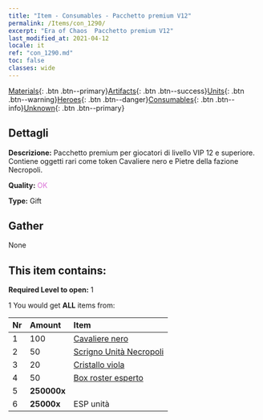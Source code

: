 ```yaml
---
title: "Item - Consumables - Pacchetto premium V12"
permalink: /Items/con_1290/
excerpt: "Era of Chaos  Pacchetto premium V12"
last_modified_at: 2021-04-12
locale: it
ref: "con_1290.md"
toc: false
classes: wide
---
```

 [Materials](/it/Items/){: .btn .btn--primary}[Artifacts](/it/Items/Artifacts/){: .btn .btn--success}[Units](/it/Items/Units/){: .btn .btn--warning}[Heroes](/it/Items/Heroes/){: .btn .btn--danger}[Consumables](/it/Items/Consumables/){: .btn .btn--info}[Unknown](/it/Items/Unknown/){: .btn .btn--primary}

## Dettagli
 **Descrizione:** Pacchetto premium per giocatori di livello VIP 12 e superiore. Contiene oggetti rari come token Cavaliere nero e Pietre della fazione Necropoli.

 **Quality:** <span style="color: #DA70D6">OK</span>

 **Type:** Gift

## Gather

  None

## This item contains:

 **Required Level to open:** 1

 1 You would get **ALL** items  from:

  | Nr | Amount |     Item    |
  |:---|:-------|:------------|
  | 1 | 100 | [Cavaliere nero](/it/Items/unt_213/) | 
  | 2 | 50 | [Scrigno Unità Necropoli](/it/Items/con_1271/) | 
  | 3 | 20 | [Cristallo viola](/it/Items/con_720/) | 
  | 4 | 50 | [Box roster esperto](/it/Items/con_760/) | 
  | 5 |  **250000x** | <i class="fas fa-coins"/> |  | 
  | 6 |  **25000x** | ESP unità |  | 
